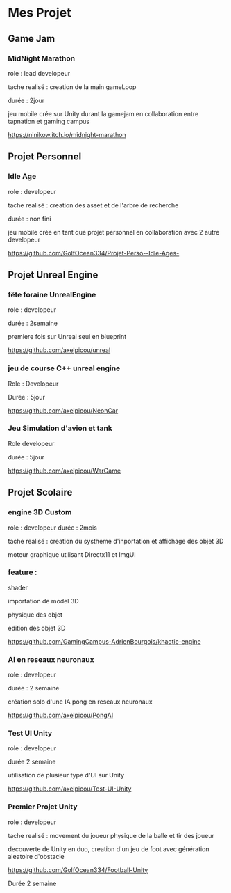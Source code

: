 # Mes Projet 
## Game Jam
### MidNight Marathon

role : lead developeur

tache realisé : creation de la main gameLoop

durée : 2jour

jeu mobile crée sur Unity durant la gamejam en collaboration entre tapnation et gaming campus 

https://ninikow.itch.io/midnight-marathon

## Projet Personnel

### Idle Age

role : developeur 

tache realisé : creation des asset et de l'arbre de recherche

durée : non fini

jeu mobile crée en tant que projet personnel en collaboration avec 2 autre developeur 

https://github.com/GolfOcean334/Projet-Perso--Idle-Ages-

## Projet Unreal Engine

### fête foraine UnrealEngine

 role : developeur
 
 durée : 2semaine

 premiere fois sur Unreal seul en blueprint

 https://github.com/axelpicou/unreal

### jeu de course C++ unreal engine 

Role : Developeur

Durée : 5jour

https://github.com/axelpicou/NeonCar

### Jeu Simulation d'avion et tank

Role developeur

durée : 5jour

https://github.com/axelpicou/WarGame






## Projet Scolaire

### engine 3D Custom

role : developeur 
durée : 2mois

tache realisé : creation du systheme d'inportation et affichage des objet 3D

moteur graphique utilisant Directx11 et ImgUI

### feature : 

shader

importation de model 3D

physique des objet 

edition des objet 3D

https://github.com/GamingCampus-AdrienBourgois/khaotic-engine

### AI en reseaux neuronaux

role : developeur

durée : 2 semaine

création solo d'une IA pong en reseaux neuronaux

https://github.com/axelpicou/PongAI

 ### Test UI Unity

 role : developeur
 
 durée 2 semaine 

 utilisation de plusieur type d'UI sur Unity

 https://github.com/axelpicou/Test-UI-Unity

 ### Premier Projet Unity

 role : developeur 

 tache realisé : movement du joueur physique de la balle et tir des joueur

 decouverte de Unity en duo, creation d'un jeu de foot avec génération aleatoire d'obstacle 

https://github.com/GolfOcean334/Football-Unity
 
 Durée 2 semaine
